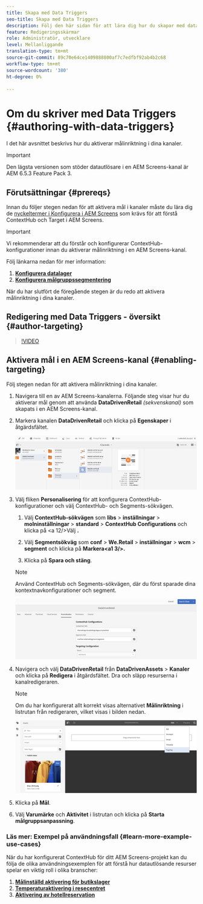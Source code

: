 ```yaml
---
title: Skapa med Data Triggers
seo-title: Skapa med Data Triggers
description: Följ den här sidan för att lära dig hur du skapar med datautlösare.
feature: Redigeringsskärmar
role: Administratör, utvecklare
level: Mellanliggande
translation-type: tm+mt
source-git-commit: 89c70e64ce1409888800af7c7edfbf92ab4b2c68
workflow-type: tm+mt
source-wordcount: '380'
ht-degree: 0%

---
```



# Om du skriver med Data Triggers {#authoring-with-data-triggers}

I det här avsnittet beskrivs hur du aktiverar målinriktning i dina kanaler.

>[!IMPORTANT]
>
>Den lägsta versionen som stöder datautlösare i en AEM Screens-kanal är AEM 6.5.3 Feature Pack 3.

## Förutsättningar {#prereqs}

Innan du följer stegen nedan för att aktivera mål i kanaler måste du lära dig de [nyckeltermer i Konfigurera i AEM Screens](configuring-context-hub.md) som krävs för att förstå ContextHub och Target i AEM Screens.

>[!IMPORTANT]
>
>Vi rekommenderar att du förstår och konfigurerar ContextHub-konfigurationer innan du aktiverar målinriktning i en AEM Screens-kanal.

Följ länkarna nedan för mer information:

1. **[Konfigurera datalager](configuring-context-hub.md)**
1. **[Konfigurera målgruppssegmentering](configuring-context-hub.md)**

När du har slutfört de föregående stegen är du redo att aktivera målinriktning i dina kanaler.

## Redigering med Data Triggers - översikt {#author-targeting}

>[!VIDEO](https://video.tv.adobe.com/v/31921)

## Aktivera mål i en AEM Screens-kanal {#enabling-targeting}

Följ stegen nedan för att aktivera målinriktning i dina kanaler.

1. Navigera till en av AEM Screens-kanalerna. Följande steg visar hur du aktiverar mål genom att använda **DataDrivenRetail** *(sekvenskanal)* som skapats i en AEM Screens-kanal.

1. Markera kanalen **DataDrivenRetail** och klicka på **Egenskaper** i åtgärdsfältet.

   ![screen_shot_2019-05-01at43332pm](assets/screen_shot_2019-05-01at43332pm.png)

1. Välj fliken **Personalisering** för att konfigurera ContextHub-konfigurationer och välj ContextHub- och Segments-sökvägen.

   1. Välj **ContextHub-sökvägen** som **libs** > **inställningar** > **molninställningar** > **standard** > **ContextHub Configurations** och klicka på &lt;a 12/>Välj **.**

   1. Välj **Segmentsökväg** som **conf** > **We.Retail** > **inställningar** > **wcm** > **segment** och klicka på **Markera&lt;a1 3/>.**

   1. Klicka på **Spara och stäng**.
   >[!NOTE]
   >
   >Använd ContextHub och Segments-sökvägen, där du först sparade dina kontextnavkonfigurationer och segment.

   ![screen_shot_2019-05-01at44030pm](assets/screen_shot_2019-05-01at44030pm.png)

1. Navigera och välj **DataDrivenRetail** från **DataDrivenAssets** > **Kanaler** och klicka på **Redigera** i åtgärdsfältet. Dra och släpp resurserna i kanalredigeraren.

   >[!NOTE]
   >
   >Om du har konfigurerat allt korrekt visas alternativet **Målinriktning** i listrutan från redigeraren, vilket visas i bilden nedan.

   ![screen_shot_2019-05-01at44231pm](assets/screen_shot_2019-05-01at44231pm.png)

1. Klicka på **Mål**.

1. Välj **Varumärke** och **Aktivitet** i listrutan och klicka på **Starta målgruppsanpassning**.

### Läs mer: Exempel på användningsfall {#learn-more-example-use-cases}

När du har konfigurerat ContextHub för ditt AEM Screens-projekt kan du följa de olika användningsexemplen för att förstå hur datautlösande resurser spelar en viktig roll i olika branscher:

1. **[Målinställd aktivering för butikslager](retail-inventory-activation.md)**
1. **[Temperaturaktivering i resecentret](local-temperature-activation.md)**
1. **[Aktivering av hotellreservation](hospitality-reservation-activation.md)**
